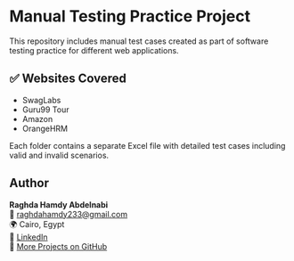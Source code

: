 # Manual Testing Practice Project

This repository includes manual test cases created as part of software testing practice for different web applications.

## ✅ Websites Covered

- SwagLabs
- Guru99 Tour
- Amazon
- OrangeHRM

Each folder contains a separate Excel file with detailed test cases including valid and invalid scenarios.


## Author

**Raghda Hamdy Abdelnabi**  
📧 raghdahamdy233@gmail.com  
🌍 Cairo, Egypt  
🔗 [LinkedIn](https://www.linkedin.com/in/raghda-hamdy-808962234)  
📁 [More Projects on GitHub](https://github.com/raghdahamdy)
